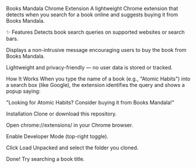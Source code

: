 Books Mandala Chrome Extension
A lightweight Chrome extension that detects when you search for a book online and suggests buying it from Books Mandala.

✨ Features
Detects book search queries on supported websites or search bars.

Displays a non-intrusive message encouraging users to buy the book from Books Mandala.

Lightweight and privacy-friendly — no user data is stored or tracked.

How It Works
When you type the name of a book (e.g., "Atomic Habits") into a search box (like Google), the extension identifies the query and shows a popup saying:

"Looking for Atomic Habits? Consider buying it from Books Mandala!"


 Installation
Clone or download this repository.

Open chrome://extensions/ in your Chrome browser.

Enable Developer Mode (top-right toggle).

Click Load Unpacked and select the folder you cloned.

Done! Try searching a book title.

